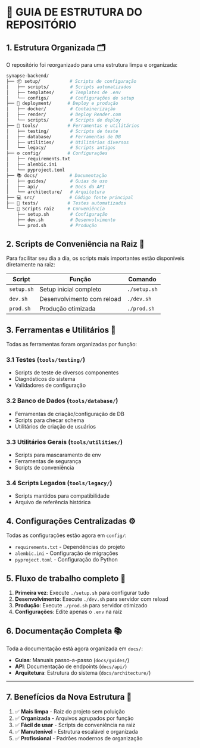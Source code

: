 # 📄 GUIA DE ESTRUTURA DO REPOSITÓRIO

## 1. Estrutura Organizada 🗂️

O repositório foi reorganizado para uma estrutura limpa e organizada:

```bash
synapse-backend/
├── 📦 setup/           # Scripts de configuração
│   ├── scripts/        # Scripts automatizados
│   ├── templates/      # Templates de .env
│   └── configs/        # Configurações de setup
├── 🚀 deployment/      # Deploy e produção
│   ├── docker/         # Containerização
│   ├── render/         # Deploy Render.com
│   └── scripts/        # Scripts de deploy
├── 🔧 tools/           # Ferramentas e utilitários
│   ├── testing/        # Scripts de teste
│   ├── database/       # Ferramentas de DB
│   ├── utilities/      # Utilitários diversos
│   └── legacy/         # Scripts antigos
├── ⚙️ config/          # Configurações
│   ├── requirements.txt
│   ├── alembic.ini
│   └── pyproject.toml
├── 📚 docs/            # Documentação
│   ├── guides/         # Guias de uso
│   ├── api/            # Docs da API
│   └── architecture/   # Arquitetura
├── 💻 src/             # Código fonte principal
├── 🧪 tests/           # Testes automatizados
└── 📝 Scripts raiz     # Conveniência
    ├── setup.sh        # Configuração
    ├── dev.sh          # Desenvolvimento
    └── prod.sh         # Produção
```

## 2. Scripts de Conveniência na Raiz 🚀

Para facilitar seu dia a dia, os scripts mais importantes estão disponíveis diretamente na raiz:

| Script | Função | Comando |
|--------|--------|---------|
| `setup.sh` | Setup inicial completo | `./setup.sh` |
| `dev.sh` | Desenvolvimento com reload | `./dev.sh` |
| `prod.sh` | Produção otimizada | `./prod.sh` |

## 3. Ferramentas e Utilitários 🔧

Todas as ferramentas foram organizadas por função:

### 3.1 Testes (`tools/testing/`)
- Scripts de teste de diversos componentes
- Diagnósticos do sistema
- Validadores de configuração

### 3.2 Banco de Dados (`tools/database/`)
- Ferramentas de criação/configuração de DB
- Scripts para checar schema
- Utilitários de criação de usuários

### 3.3 Utilitários Gerais (`tools/utilities/`)
- Scripts para mascaramento de env
- Ferramentas de segurança
- Scripts de conveniência

### 3.4 Scripts Legados (`tools/legacy/`)
- Scripts mantidos para compatibilidade
- Arquivo de referência histórica

## 4. Configurações Centralizadas ⚙️

Todas as configurações estão agora em `config/`:

- `requirements.txt` - Dependências do projeto
- `alembic.ini` - Configuração de migrações
- `pyproject.toml` - Configuração do Python

## 5. Fluxo de trabalho completo 🔄

1. **Primeira vez**: Execute `./setup.sh` para configurar tudo
2. **Desenvolvimento**: Execute `./dev.sh` para servidor com reload
3. **Produção**: Execute `./prod.sh` para servidor otimizado
4. **Configurações**: Edite apenas o `.env` na raiz

## 6. Documentação Completa 📚

Toda a documentação está agora organizada em `docs/`:

- **Guias**: Manuais passo-a-passo (`docs/guides/`)
- **API**: Documentação de endpoints (`docs/api/`)
- **Arquitetura**: Estrutura do sistema (`docs/architecture/`)

---

## 7. Benefícios da Nova Estrutura 🌟

1. ✅ **Mais limpa** - Raiz do projeto sem poluição
2. ✅ **Organizada** - Arquivos agrupados por função
3. ✅ **Fácil de usar** - Scripts de conveniência na raiz
4. ✅ **Manutenível** - Estrutura escalável e organizada
5. ✅ **Profissional** - Padrões modernos de organização
